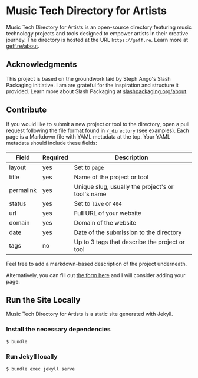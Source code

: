 # Music Tech Directory for Artists

Music Tech Directory for Artists is an open-source directory featuring music technology projects and tools designed to empower artists in their creative journey. The directory is hosted at the URL `https://geff.re`. Learn more at [geff.re/about](https://geff.re/about).

## Acknowledgments

This project is based on the groundwork laid by Steph Ango's Slash Packaging initiative. I am are grateful for the inspiration and structure it provided. Learn more about Slash Packaging at [slashpackaging.org/about](https://slashpackaging.org/about).

## Contribute

If you would like to submit a new project or tool to the directory, open a pull request following the file format found in `/_directory` (see examples). Each page is a Markdown file with YAML metadata at the top. Your YAML metadata should include these fields:

| Field     | Required | Description                                       |
|-----------|----------|---------------------------------------------------|
| layout    | yes      | Set to `page`                                      |
| title     | yes      | Name of the project or tool                        |
| permalink | yes      | Unique slug, usually the project's or tool's name  |
| status    | yes      | Set to `live` or `404`                             |
| url       | yes      | Full URL of your website                           |
| domain    | yes      | Domain of the website                              |
| date      | yes      | Date of the submission to the directory            |
| tags      | no       | Up to 3 tags that describe the project or tool     |

Feel free to add a markdown-based description of the project underneath.

Alternatively, you can fill out [the form here](https://) and I will consider adding your page.

## Run the Site Locally

Music Tech Directory for Artists is a static site generated with Jekyll.

### Install the necessary dependencies

```bash
$ bundle
```

### Run Jekyll locally

```bash
$ bundle exec jekyll serve
```